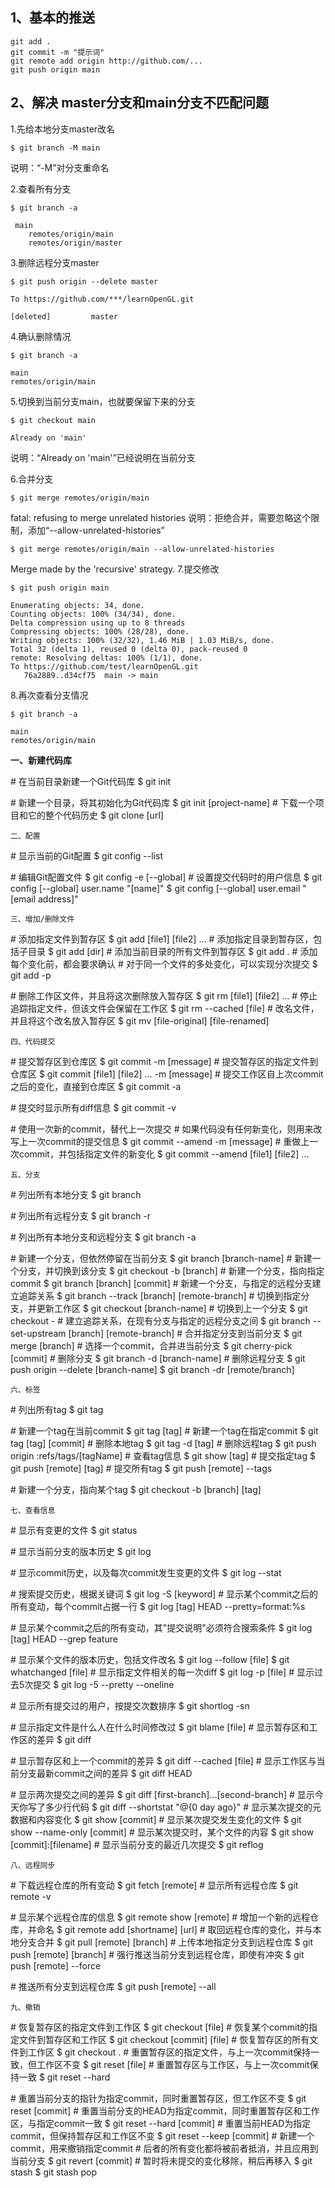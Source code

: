 ## 1、基本的推送  

```shell
git add .
git commit -m "提示词"
git remote add origin http://github.com/...
git push origin main
```

## 2、解决 master分支和main分支不匹配问题

1.先给本地分支master改名

```
$ git branch -M main 
```

说明：“-M”对分支重命名

2.查看所有分支

```shell
$ git branch -a
```

```
 main   
	remotes/origin/main   
	remotes/origin/master  
```

3.删除远程分支master

```shell
$ git push origin --delete master 
```

```
To https://github.com/***/learnOpenGL.git

[deleted]         master  
```

4.确认删除情况

```shell
$ git branch -a
```

```
main   
remotes/origin/main  
```

5.切换到当前分支main，也就要保留下来的分支

```shell
$ git checkout main 
```

```
Already on 'main'  
```

说明：“Already on 'main'”已经说明在当前分支

6.合并分支

```shell
$ git merge remotes/origin/main 
```

fatal: refusing to merge unrelated histories 
说明：拒绝合并，需要忽略这个限制，添加“--allow-unrelated-histories”

```
$ git merge remotes/origin/main --allow-unrelated-histories 
```

Merge made by the 'recursive' strategy. 
7.提交修改

```shell
$ git push origin main 
```

```
Enumerating objects: 34, done. 
Counting objects: 100% (34/34), done. 
Delta compression using up to 8 threads 
Compressing objects: 100% (28/28), done. 
Writing objects: 100% (32/32), 1.46 MiB | 1.03 MiB/s, done. 
Total 32 (delta 1), reused 0 (delta 0), pack-reused 0 
remote: Resolving deltas: 100% (1/1), done. 
To https://github.com/test/learnOpenGL.git 
   76a2889..d34cf75  main -> main  
```

8.再次查看分支情况

```
$ git branch -a 
```

```
main   
remotes/origin/main 
```

**一、新建代码库**

\# 在当前目录新建一个Git代码库
$ git init

\# 新建一个目录，将其初始化为Git代码库
$ git init [project-name] # 下载一个项目和它的整个代码历史
$ git clone [url]

```text
二、配置
```

\# 显示当前的Git配置
$ git config --list

\# 编辑Git配置文件
$ git config -e [--global] # 设置提交代码时的用户信息
$ git config [--global] user.name "[name]"
$ git config [--global] user.email "[email address]"

```text
三、增加/删除文件
```

\# 添加指定文件到暂存区
$ git add [file1] [file2] ... # 添加指定目录到暂存区，包括子目录
$ git add [dir] # 添加当前目录的所有文件到暂存区
$ git add . # 添加每个变化前，都会要求确认 # 对于同一个文件的多处变化，可以实现分次提交
$ git add -p

\# 删除工作区文件，并且将这次删除放入暂存区
$ git rm [file1] [file2] ... # 停止追踪指定文件，但该文件会保留在工作区
$ git rm --cached [file] # 改名文件，并且将这个改名放入暂存区
$ git mv [file-original] [file-renamed]

```text
四、代码提交
```

\# 提交暂存区到仓库区
$ git commit -m [message] # 提交暂存区的指定文件到仓库区
$ git commit [file1] [file2] ... -m [message] # 提交工作区自上次commit之后的变化，直接到仓库区
$ git commit -a

\# 提交时显示所有diff信息
$ git commit -v

\# 使用一次新的commit，替代上一次提交 # 如果代码没有任何新变化，则用来改写上一次commit的提交信息
$ git commit --amend -m [message] # 重做上一次commit，并包括指定文件的新变化
$ git commit --amend [file1] [file2] ...

```text
五、分支
```

\# 列出所有本地分支
$ git branch

\# 列出所有远程分支
$ git branch -r

\# 列出所有本地分支和远程分支
$ git branch -a

\# 新建一个分支，但依然停留在当前分支
$ git branch [branch-name] # 新建一个分支，并切换到该分支
$ git checkout -b [branch] # 新建一个分支，指向指定commit
$ git branch [branch] [commit] # 新建一个分支，与指定的远程分支建立追踪关系
$ git branch --track [branch] [remote-branch] # 切换到指定分支，并更新工作区
$ git checkout [branch-name] # 切换到上一个分支
$ git checkout - # 建立追踪关系，在现有分支与指定的远程分支之间
$ git branch --set-upstream [branch] [remote-branch] # 合并指定分支到当前分支
$ git merge [branch] # 选择一个commit，合并进当前分支
$ git cherry-pick [commit] # 删除分支
$ git branch -d [branch-name] # 删除远程分支
$ git push origin --delete [branch-name]
$ git branch -dr [remote/branch]

```text
六、标签
```

\# 列出所有tag
$ git tag

\# 新建一个tag在当前commit
$ git tag [tag] # 新建一个tag在指定commit
$ git tag [tag] [commit] # 删除本地tag
$ git tag -d [tag] # 删除远程tag
$ git push origin :refs/tags/[tagName] # 查看tag信息
$ git show [tag] # 提交指定tag
$ git push [remote] [tag] # 提交所有tag
$ git push [remote] --tags

\# 新建一个分支，指向某个tag
$ git checkout -b [branch] [tag]

```text
七、查看信息
```

\# 显示有变更的文件
$ git status

\# 显示当前分支的版本历史
$ git log

\# 显示commit历史，以及每次commit发生变更的文件
$ git log --stat

\# 搜索提交历史，根据关键词
$ git log -S [keyword] # 显示某个commit之后的所有变动，每个commit占据一行
$ git log [tag] HEAD --pretty=format:%s

\# 显示某个commit之后的所有变动，其"提交说明"必须符合搜索条件
$ git log [tag] HEAD --grep feature

\# 显示某个文件的版本历史，包括文件改名
$ git log --follow [file]
$ git whatchanged [file] # 显示指定文件相关的每一次diff
$ git log -p [file] # 显示过去5次提交
$ git log -5 --pretty --oneline

\# 显示所有提交过的用户，按提交次数排序
$ git shortlog -sn

\# 显示指定文件是什么人在什么时间修改过
$ git blame [file] # 显示暂存区和工作区的差异
$ git diff

\# 显示暂存区和上一个commit的差异
$ git diff --cached [file] # 显示工作区与当前分支最新commit之间的差异
$ git diff HEAD

\# 显示两次提交之间的差异
$ git diff [first-branch]...[second-branch] # 显示今天你写了多少行代码
$ git diff --shortstat "@{0 day ago}" # 显示某次提交的元数据和内容变化
$ git show [commit] # 显示某次提交发生变化的文件
$ git show --name-only [commit] # 显示某次提交时，某个文件的内容
$ git show [commit]:[filename] # 显示当前分支的最近几次提交
$ git reflog

```text
八、远程同步
```

\# 下载远程仓库的所有变动
$ git fetch [remote] # 显示所有远程仓库
$ git remote -v

\# 显示某个远程仓库的信息
$ git remote show [remote] # 增加一个新的远程仓库，并命名
$ git remote add [shortname] [url] # 取回远程仓库的变化，并与本地分支合并
$ git pull [remote] [branch] # 上传本地指定分支到远程仓库
$ git push [remote] [branch] # 强行推送当前分支到远程仓库，即使有冲突
$ git push [remote] --force

\# 推送所有分支到远程仓库
$ git push [remote] --all

```text
九、撤销
```

\# 恢复暂存区的指定文件到工作区
$ git checkout [file] # 恢复某个commit的指定文件到暂存区和工作区
$ git checkout [commit] [file] # 恢复暂存区的所有文件到工作区
$ git checkout . # 重置暂存区的指定文件，与上一次commit保持一致，但工作区不变
$ git reset [file] # 重置暂存区与工作区，与上一次commit保持一致
$ git reset --hard

\# 重置当前分支的指针为指定commit，同时重置暂存区，但工作区不变
$ git reset [commit] # 重置当前分支的HEAD为指定commit，同时重置暂存区和工作区，与指定commit一致
$ git reset --hard [commit] # 重置当前HEAD为指定commit，但保持暂存区和工作区不变
$ git reset --keep [commit] # 新建一个commit，用来撤销指定commit # 后者的所有变化都将被前者抵消，并且应用到当前分支
$ git revert [commit] # 暂时将未提交的变化移除，稍后再移入
$ git stash
$ git stash pop
